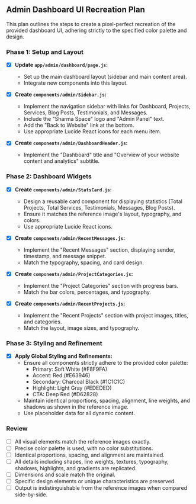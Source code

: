 ## Admin Dashboard UI Recreation Plan

This plan outlines the steps to create a pixel-perfect recreation of the provided dashboard UI, adhering strictly to the specified color palette and design.

### Phase 1: Setup and Layout

- [x] **Update `app/admin/dashboard/page.js`:**
    - Set up the main dashboard layout (sidebar and main content area).
    - Integrate new components into this layout.

- [x] **Create `components/admin/Sidebar.js`:**
    - Implement the navigation sidebar with links for Dashboard, Projects, Services, Blog Posts, Testimonials, and Messages.
    - Include the "Sharma Space" logo and "Admin Panel" text.
    - Add the "Back to Website" link at the bottom.
    - Use appropriate Lucide React icons for each menu item.

- [x] **Create `components/admin/DashboardHeader.js`:**
    - Implement the "Dashboard" title and "Overview of your website content and analytics" subtitle.

### Phase 2: Dashboard Widgets

- [x] **Create `components/admin/StatsCard.js`:**
    - Design a reusable card component for displaying statistics (Total Projects, Total Services, Testimonials, Messages, Blog Posts).
    - Ensure it matches the reference image's layout, typography, and colors.
    - Use appropriate Lucide React icons.

- [x] **Create `components/admin/RecentMessages.js`:**
    - Implement the "Recent Messages" section, displaying sender, timestamp, and message snippet.
    - Match the typography, spacing, and card design.

- [x] **Create `components/admin/ProjectCategories.js`:**
    - Implement the "Project Categories" section with progress bars.
    - Match the bar colors, percentages, and typography.

- [x] **Create `components/admin/RecentProjects.js`:**
    - Implement the "Recent Projects" section with project images, titles, and categories.
    - Match the layout, image sizes, and typography.

### Phase 3: Styling and Refinement

- [x] **Apply Global Styling and Refinements:**
    - Ensure all components strictly adhere to the provided color palette:
        - Primary: Soft White (#F8F9FA)
        - Accent: Red (#E63946)
        - Secondary: Charcoal Black (#1C1C1C)
        - Highlight: Light Gray (#EDEDED)
        - CTA: Deep Red (#D62828)
    - Maintain identical proportions, spacing, alignment, line weights, and shadows as shown in the reference image.
    - Use placeholder data for all dynamic content.

### Review

- [ ] All visual elements match the reference images exactly.
- [ ] Precise color palette is used, with no color substitutions.
- [ ] Identical proportions, spacing, and alignment are maintained.
- [ ] All details including shapes, line weights, textures, typography, shadows, highlights, and gradients are replicated.
- [ ] Dimensions and scale match the original.
- [ ] Specific design elements or unique characteristics are preserved.
- [ ] Output is indistinguishable from the reference images when compared side-by-side.
